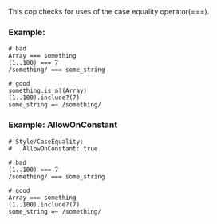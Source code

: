 This cop checks for uses of the case equality operator(===).

### Example:
    # bad
    Array === something
    (1..100) === 7
    /something/ === some_string

    # good
    something.is_a?(Array)
    (1..100).include?(7)
    some_string =~ /something/

### Example: AllowOnConstant
    # Style/CaseEquality:
    #   AllowOnConstant: true

    # bad
    (1..100) === 7
    /something/ === some_string

    # good
    Array === something
    (1..100).include?(7)
    some_string =~ /something/
